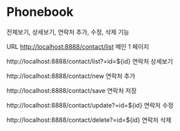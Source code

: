 # Phonebook
전체보기, 상세보기, 연락처 추가, 수정, 삭제 기능  

URL
[http://localhost:8888/contact/list](http://localhost:8888/contacts/list?requestPage=1)
메인 1 페이지 

http://localhost:8888/contact/list?=id=${id}
연락처 상세보기

http://localhost:8888/contact/new
연락처 추가 

http://localhost:8888/contact/save
연락처 저장

http://localhost:8888/contact/update?=id=${id}
연락처 수정

http://localhost:8888/contact/delete?=id=${id}
연락처 삭제
